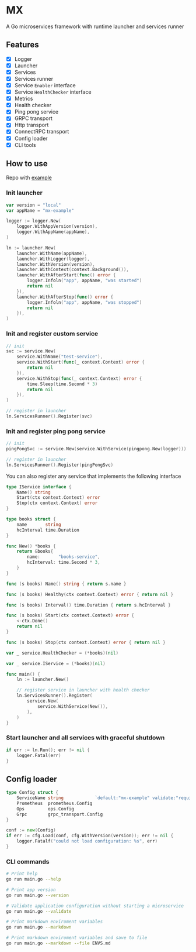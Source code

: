 # MX

A Go microservices framework with runtime launcher and services runner

## Features

- [x] Logger
- [x] Launcher
- [x] Services
- [x] Services runner
- [x] Service `Enabler` interface
- [x] Service `HealthChecker` interface
- [x] Metrics
- [x] Health checker
- [x] Ping pong service
- [x] GRPC transport
- [x] Http transport
- [x] ConnectRPC transport
- [x] Config loader
- [x] CLI tools

## How to use

Repo with [example](https://github.com/tkcrm/mx-example)

### Init launcher

```go
var version = "local"
var appName = "mx-example"

logger := logger.New(
    logger.WithAppVersion(version),
    logger.WithAppName(appName),
)

ln := launcher.New(
    launcher.WithName(appName),
    launcher.WithLogger(logger),
    launcher.WithVersion(version),
    launcher.WithContext(context.Background()),
    launcher.WithAfterStart(func() error {
        logger.Infoln("app", appName, "was started")
        return nil
    }),
    launcher.WithAfterStop(func() error {
        logger.Infoln("app", appName, "was stopped")
        return nil
    }),
)
```

### Init and register custom service

```go
// init
svc := service.New(
    service.WithName("test-service"),
    service.WithStart(func(_ context.Context) error {
        return nil
    }),
    service.WithStop(func(_ context.Context) error {
        time.Sleep(time.Second * 3)
        return nil
    }),
)

// register in launcher
ln.ServicesRunner().Register(svc)
```

### Init and register ping pong service

```go
// init
pingPongSvc := service.New(service.WithService(pingpong.New(logger)))

// register in launcher
ln.ServicesRunner().Register(pingPongSvc)
```

You can also register any service that implements the following interface

```go
type IService interface {
    Name() string
    Start(ctx context.Context) error
    Stop(ctx context.Context) error
}

type books struct {
    name       string
    hcInterval time.Duration
}

func New() *books {
    return &books{
        name:       "books-service",
        hcInterval: time.Second * 3,
    }
}

func (s books) Name() string { return s.name }

func (s books) Healthy(ctx context.Context) error { return nil }

func (s books) Interval() time.Duration { return s.hcInterval }

func (s books) Start(ctx context.Context) error {
    <-ctx.Done()
    return nil
}

func (s books) Stop(ctx context.Context) error { return nil }

var _ service.HealthChecker = (*books)(nil)

var _ service.IService = (*books)(nil)

func main() {
    ln := launcher.New()

    // register service in launcher with health checker
    ln.ServicesRunner().Register(
        service.New(
            service.WithService(New()),
        ),
    )
}
```

### Start launcher and all services with graceful shutdown

```go
if err := ln.Run(); err != nil {
    logger.Fatal(err)
}
```

## Config loader

```go
type Config struct {
    ServiceName string            `default:"mx-example" validate:"required"`
    Prometheus  prometheus.Config
    Ops         ops.Config
    Grpc        grpc_transport.Config
}

conf := new(Config)
if err := cfg.Load(conf, cfg.WithVersion(version)); err != nil {
    logger.Fatalf("could not load configuration: %s", err)
}
```

### CLI commands

```bash
# Print help
go run main.go --help

# Print app version
go run main.go --version

# Validate application configuration without starting a microservice
go run main.go --validate

# Print markdown enviroment variables
go run main.go --markdown

# Print markdown enviroment variables and save to file
go run main.go --markdown --file ENVS.md
```
